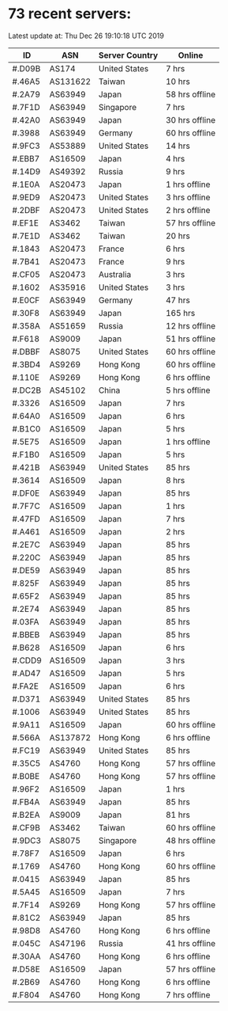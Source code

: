 # 73 recent servers:

Latest update at: Thu Dec 26 19:10:18 UTC 2019

| ID | ASN | Server Country | Online |
| -- | --- | -------------- | ------ |
| #.D09B | AS174 | United States | 7 hrs |
| #.46A5 | AS131622 | Taiwan | 10 hrs |
| #.2A79 | AS63949 | Japan | 58 hrs offline |
| #.7F1D | AS63949 | Singapore | 7 hrs |
| #.42A0 | AS63949 | Japan | 30 hrs offline |
| #.3988 | AS63949 | Germany | 60 hrs offline |
| #.9FC3 | AS53889 | United States | 14 hrs |
| #.EBB7 | AS16509 | Japan | 4 hrs |
| #.14D9 | AS49392 | Russia | 9 hrs |
| #.1E0A | AS20473 | Japan | 1 hrs offline |
| #.9ED9 | AS20473 | United States | 3 hrs offline |
| #.2DBF | AS20473 | United States | 2 hrs offline |
| #.EF1E | AS3462 | Taiwan | 57 hrs offline |
| #.7E1D | AS3462 | Taiwan | 20 hrs |
| #.1843 | AS20473 | France | 6 hrs |
| #.7B41 | AS20473 | France | 9 hrs |
| #.CF05 | AS20473 | Australia | 3 hrs |
| #.1602 | AS35916 | United States | 3 hrs |
| #.E0CF | AS63949 | Germany | 47 hrs |
| #.30F8 | AS63949 | Japan | 165 hrs |
| #.358A | AS51659 | Russia | 12 hrs offline |
| #.F618 | AS9009 | Japan | 51 hrs offline |
| #.DBBF | AS8075 | United States | 60 hrs offline |
| #.3BD4 | AS9269 | Hong Kong | 60 hrs offline |
| #.110E | AS9269 | Hong Kong | 6 hrs offline |
| #.DC2B | AS45102 | China | 5 hrs offline |
| #.3326 | AS16509 | Japan | 7 hrs |
| #.64A0 | AS16509 | Japan | 6 hrs |
| #.B1C0 | AS16509 | Japan | 5 hrs |
| #.5E75 | AS16509 | Japan | 1 hrs offline |
| #.F1B0 | AS16509 | Japan | 5 hrs |
| #.421B | AS63949 | United States | 85 hrs |
| #.3614 | AS16509 | Japan | 8 hrs |
| #.DF0E | AS63949 | Japan | 85 hrs |
| #.7F7C | AS16509 | Japan | 1 hrs |
| #.47FD | AS16509 | Japan | 7 hrs |
| #.A461 | AS16509 | Japan | 2 hrs |
| #.2E7C | AS63949 | Japan | 85 hrs |
| #.220C | AS63949 | Japan | 85 hrs |
| #.DE59 | AS63949 | Japan | 85 hrs |
| #.825F | AS63949 | Japan | 85 hrs |
| #.65F2 | AS63949 | Japan | 85 hrs |
| #.2E74 | AS63949 | Japan | 85 hrs |
| #.03FA | AS63949 | Japan | 85 hrs |
| #.BBEB | AS63949 | Japan | 85 hrs |
| #.B628 | AS16509 | Japan | 6 hrs |
| #.CDD9 | AS16509 | Japan | 3 hrs |
| #.AD47 | AS16509 | Japan | 5 hrs |
| #.FA2E | AS16509 | Japan | 6 hrs |
| #.D371 | AS63949 | United States | 85 hrs |
| #.1006 | AS63949 | United States | 85 hrs |
| #.9A11 | AS16509 | Japan | 60 hrs offline |
| #.566A | AS137872 | Hong Kong | 6 hrs offline |
| #.FC19 | AS63949 | United States | 85 hrs |
| #.35C5 | AS4760 | Hong Kong | 57 hrs offline |
| #.B0BE | AS4760 | Hong Kong | 57 hrs offline |
| #.96F2 | AS16509 | Japan | 1 hrs |
| #.FB4A | AS63949 | Japan | 85 hrs |
| #.B2EA | AS9009 | Japan | 81 hrs |
| #.CF9B | AS3462 | Taiwan | 60 hrs offline |
| #.9DC3 | AS8075 | Singapore | 48 hrs offline |
| #.78F7 | AS16509 | Japan | 6 hrs |
| #.1769 | AS4760 | Hong Kong | 60 hrs offline |
| #.0415 | AS63949 | Japan | 85 hrs |
| #.5A45 | AS16509 | Japan | 7 hrs |
| #.7F14 | AS9269 | Hong Kong | 57 hrs offline |
| #.81C2 | AS63949 | Japan | 85 hrs |
| #.98D8 | AS4760 | Hong Kong | 6 hrs offline |
| #.045C | AS47196 | Russia | 41 hrs offline |
| #.30AA | AS4760 | Hong Kong | 6 hrs offline |
| #.D58E | AS16509 | Japan | 57 hrs offline |
| #.2B69 | AS4760 | Hong Kong | 6 hrs offline |
| #.F804 | AS4760 | Hong Kong | 7 hrs offline |

